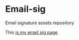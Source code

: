 # Email-sig
Email signature assets repository

This [is my email sig page](email.html "Email signature page") 


